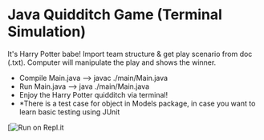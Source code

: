 # Java Quidditch Game (Terminal Simulation)
It's Harry Potter babe! Import team structure &amp; get play scenario from doc (.txt). Computer will manipulate the play and shows the winner.

- Compile Main.java --> javac ./main/Main.java
- Run Main.java --> java ./main/Main.java
- Enjoy the Harry Potter quidditch via terminal!
- *There is a test case for object in Models package, in case you want to learn basic testing using JUnit

[![Run on Repl.it](https://replit.com/@ricky-kiva/Java-Quidditch-Harry-Potter-Terminal-Game)
